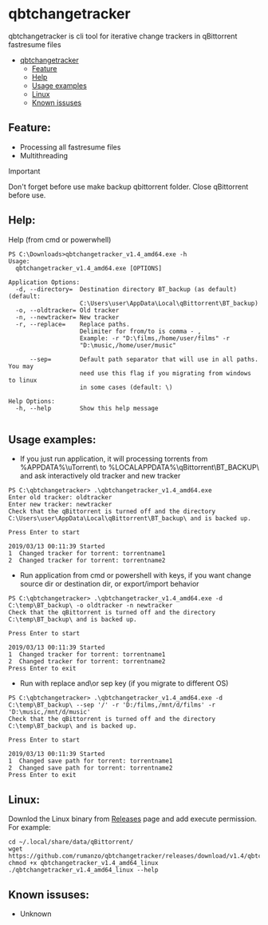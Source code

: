 


# qbtchangetracker
qbtchangetracker is cli tool for iterative change trackers in qBittorrent fastresume files
- [qbtchangetracker](#qbtchangetracker)
	- [Feature](#user-content-feature)
	- [Help](#user-content-help)
	- [Usage examples](#user-content-usage-examples)
	- [Linux](#Linux)
	- [Known issuses](#user-content-known-issuses)
	
Feature:
---------
 - Processing all fastresume files
 - Multithreading


> [!IMPORTANT]
> Don't forget before use make backup qbittorrent folder. Close qBittorrent before use.

Help:
-------

Help (from cmd or powerwhell)

```
PS C:\Downloads>qbtchangetracker_v1.4_amd64.exe -h
Usage:
  qbtchangetracker_v1.4_amd64.exe [OPTIONS]

Application Options:
  -d, --directory=  Destination directory BT_backup (as default) (default:
                    C:\Users\user\AppData\Local\qBittorrent\BT_backup)
  -o, --oldtracker= Old tracker
  -n, --newtracker= New tracker
  -r, --replace=    Replace paths.
                    Delimiter for from/to is comma - ,
                    Example: -r "D:\films,/home/user/films" -r
                    "D:\music,/home/user/music"

      --sep=        Default path separator that will use in all paths. You may
                    need use this flag if you migrating from windows to linux
                    in some cases (default: \)

Help Options:
  -h, --help        Show this help message


```

Usage examples:
----------------

- If you just run application, it will processing torrents from %APPDATA%\uTorrent\ to %LOCALAPPDATA%\qBittorrent\BT_BACKUP\ and ask interactively old tracker and new tracker
```
PS C:\qbtchangetracker> .\qbtchangetracker_v1.4_amd64.exe
Enter old tracker: oldtracker
Enter new tracker: newtracker
Check that the qBittorrent is turned off and the directory C:\Users\user\AppData\Local\qBittorrent\BT_backup\ and is backed up.

Press Enter to start

2019/03/13 00:11:39 Started
1  Changed tracker for torrent: torrentname1
2  Changed tracker for torrent: torrentname2
```

- Run application from cmd or powershell with keys, if you want change source dir or destination dir, or export/import behavior
```
PS C:\qbtchangetracker> .\qbtchangetracker_v1.4_amd64.exe -d C:\temp\BT_backup\ -o oldtracker -n newtracker
Check that the qBittorrent is turned off and the directory C:\temp\BT_backup\ and is backed up.

Press Enter to start

2019/03/13 00:11:39 Started
1  Changed tracker for torrent: torrentname1
2  Changed tracker for torrent: torrentname2
Press Enter to exit
```
- Run with replace and\or sep key (if you migrate to different OS)
```
PS C:\qbtchangetracker> .\qbtchangetracker_v1.4_amd64.exe -d C:\temp\BT_backup\ --sep '/' -r 'D:/films,/mnt/d/films' -r 'D:\music,/mnt/d/music'
Check that the qBittorrent is turned off and the directory C:\temp\BT_backup\ and is backed up.

Press Enter to start

2019/03/13 00:11:39 Started
1  Changed save path for torrent: torrentname1
2  Changed save path for torrent: torrentname2
Press Enter to exit
```

Linux:
----------------

Downlod the Linux binary from [Releases](https://github.com/rumanzo/qbtchangetracker/releases) page and add execute permission. For example:
```
cd ~/.local/share/data/qBittorrent/
wget https://github.com/rumanzo/qbtchangetracker/releases/download/v1.4/qbtchangetracker_v1.4_amd64_linux
chmod +x qbtchangetracker_v1.4_amd64_linux
./qbtchangetracker_v1.4_amd64_linux --help
```

Known issuses:
---------------
 - Unknown
